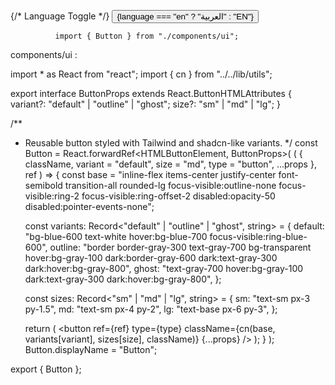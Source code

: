 
   
   {/* Language Toggle */}
              <Button
                variant="outline"
                size="sm"
                onClick={toggleLanguage}
                className="gap-2 border-gray-300 dark:border-gray-700 dark:text-gray-300"
              >
                <Globe className="w-4 h-4" />
                {language === "en" ? "العربية" : "EN"}
              </Button>

              import { Button } from "./components/ui";


components/ui :



import * as React from "react";
import { cn } from "../../lib/utils";

export interface ButtonProps
  extends React.ButtonHTMLAttributes<HTMLButtonElement> {
  variant?: "default" | "outline" | "ghost";
  size?: "sm" | "md" | "lg";
}

/**
 * Reusable button styled with Tailwind and shadcn-like variants.
 */
const Button = React.forwardRef<HTMLButtonElement, ButtonProps>(
  (
    {
      className,
      variant = "default",
      size = "md",
      type = "button",
      ...props
    },
    ref
  ) => {
    const base =
      "inline-flex items-center justify-center font-semibold transition-all rounded-lg focus-visible:outline-none focus-visible:ring-2 focus-visible:ring-offset-2 disabled:opacity-50 disabled:pointer-events-none";

    const variants: Record<"default" | "outline" | "ghost", string> = {
      default:
        "bg-blue-600 text-white hover:bg-blue-700 focus-visible:ring-blue-600",
      outline:
        "border border-gray-300 text-gray-700 bg-transparent hover:bg-gray-100 dark:border-gray-600 dark:text-gray-300 dark:hover:bg-gray-800",
      ghost:
        "text-gray-700 hover:bg-gray-100 dark:text-gray-300 dark:hover:bg-gray-800",
    };

    const sizes: Record<"sm" | "md" | "lg", string> = {
      sm: "text-sm px-3 py-1.5",
      md: "text-sm px-4 py-2",
      lg: "text-base px-6 py-3",
    };

    return (
      <button
        ref={ref}
        type={type}
        className={cn(base, variants[variant], sizes[size], className)}
        {...props}
      />
    );
  }
);
Button.displayName = "Button";

export { Button };

